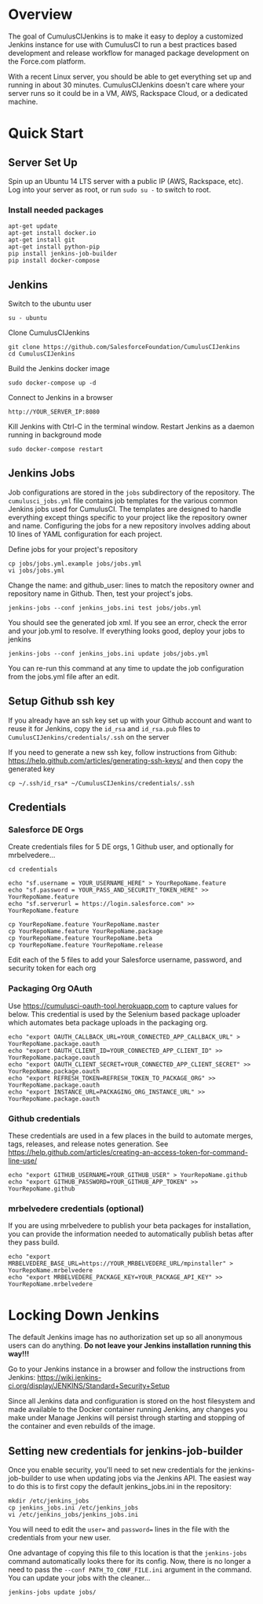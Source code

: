# Overview

The goal of CumulusCIJenkins is to make it easy to deploy a customized Jenkins instance for use with CumulusCI to run a best practices based development and release workflow for managed package development on the Force.com platform.

With a recent Linux server, you should be able to get everything set up and running in about 30 minutes.  CumulusCIJenkins doesn't care where your server runs so it could be in a VM, AWS, Rackspace Cloud, or a dedicated machine.

# Quick Start

## Server Set Up

Spin up an Ubuntu 14 LTS server with a public IP (AWS, Rackspace, etc). Log into your server as root, or run `sudo su -` to switch to root.

### Install needed packages

    apt-get update
    apt-get install docker.io
    apt-get install git
    apt-get install python-pip
    pip install jenkins-job-builder
    pip install docker-compose

## Jenkins

Switch to the ubuntu user

    su - ubuntu

Clone CumulusCIJenkins

    git clone https://github.com/SalesforceFoundation/CumulusCIJenkins
    cd CumulusCIJenkins

Build the Jenkins docker image

    sudo docker-compose up -d

Connect to Jenkins in a browser

    http://YOUR_SERVER_IP:8080

Kill Jenkins with Ctrl-C in the terminal window.  Restart Jenkins as a daemon running in background mode
    
    sudo docker-compose restart

## Jenkins Jobs

Job configurations are stored in the `jobs` subdirectory of the repository.  The `cumulusci_jobs.yml` file contains job templates for the various common Jenkins jobs used for CumulusCI.  The templates are designed to handle everything except things specific to your project like the repository owner and name.  Configuring the jobs for a new repository involves adding about 10 lines of YAML configuration for each project.

Define jobs for your project's repository

    cp jobs/jobs.yml.example jobs/jobs.yml
    vi jobs/jobs.yml

Change the name: and github_user: lines to match the repository owner and repository name in Github.  Then, test your project's jobs.
    
    jenkins-jobs --conf jenkins_jobs.ini test jobs/jobs.yml

You should see the generated job xml.  If you see an error, check the error and your job.yml to resolve.  If everything looks good, deploy your jobs to jenkins
    
    jenkins-jobs --conf jenkins_jobs.ini update jobs/jobs.yml
    
You can re-run this command at any time to update the job configuration from the jobs.yml file after an edit.

## Setup Github ssh key

If you already have an ssh key set up with your Github account and want to reuse it for Jenkins, copy the `id_rsa` and `id_rsa.pub` files to `CumulusCIJenkins/credentials/.ssh` on the server

If you need to generate a new ssh key, follow instructions from Github: https://help.github.com/articles/generating-ssh-keys/ and then copy the generated key 
   
    cp ~/.ssh/id_rsa* ~/CumulusCIJenkins/credentials/.ssh
    
## Credentials

### Salesforce DE Orgs

Create credentials files for 5 DE orgs, 1 Github user, and optionally for mrbelvedere...
    
    cd credentials

    echo "sf.username = YOUR_USERNAME_HERE" > YourRepoName.feature
    echo "sf.password = YOUR_PASS_AND_SECURITY_TOKEN_HERE" >> YourRepoName.feature
    echo "sf.serverurl = https://login.salesforce.com" >> YourRepoName.feature

    cp YourRepoName.feature YourRepoName.master
    cp YourRepoName.feature YourRepoName.package
    cp YourRepoName.feature YourRepoName.beta
    cp YourRepoName.feature YourRepoName.release

Edit each of the 5 files to add your Salesforce username, password, and security token for each org

### Packaging Org OAuth

Use https://cumulusci-oauth-tool.herokuapp.com to capture values for below.  This credential is used by the Selenium based package uploader which automates beta package uploads in the packaging org.

    echo "export OAUTH_CALLBACK_URL=YOUR_CONNECTED_APP_CALLBACK_URL" > YourRepoName.package.oauth
    echo "export OAUTH_CLIENT_ID=YOUR_CONNECTED_APP_CLIENT_ID" >> YourRepoName.package.oauth
    echo "export OAUTH_CLIENT_SECRET=YOUR_CONNECTED_APP_CLIENT_SECRET" >> YourRepoName.package.oauth
    echo "export REFRESH_TOKEN=REFRESH_TOKEN_TO_PACKAGE_ORG" >> YourRepoName.package.oauth
    echo "export INSTANCE_URL=PACKAGING_ORG_INSTANCE_URL" >> YourRepoName.package.oauth

### Github credentials
These credentials are used in a few places in the build to automate merges, tags, releases, and release notes generation.  See https://help.github.com/articles/creating-an-access-token-for-command-line-use/

    echo "export GITHUB_USERNAME=YOUR_GITHUB_USER" > YourRepoName.github
    echo "export GITHUB_PASSWORD=YOUR_GITHUB_APP_TOKEN" >> YourRepoName.github

### mrbelvedere credentials (optional)
If you are using mrbelvedere to publish your beta packages for installation, you can provide the information needed to automatically publish betas after they pass build.

    echo "export MRBELVEDERE_BASE_URL=https://YOUR_MRBELVEDERE_URL/mpinstaller" > YourRepoName.mrbelvedere
    echo "export MRBELVEDERE_PACKAGE_KEY=YOUR_PACKAGE_API_KEY" >> YourRepoName.mrbelvedere
    
# Locking Down Jenkins

The default Jenkins image has no authorization set up so all anonymous users can do anything.  **Do not leave your Jenkins installation running this way!!!**

Go to your Jenkins instance in a browser and follow the instructions from Jenkins:
https://wiki.jenkins-ci.org/display/JENKINS/Standard+Security+Setup

Since all Jenkins data and configuration is stored on the host filesystem and made available to the Docker container running Jenkins, any changes you make under Manage Jenkins will persist through starting and stopping of the container and even rebuilds of the image.

## Setting new credentials for jenkins-job-builder

Once you enable security, you'll need to set new credentials for the jenkins-job-builder to use when updating jobs via the Jenkins API.  The easiest way to do this is to first copy the default jenkins_jobs.ini in the repository:

    mkdir /etc/jenkins_jobs
    cp jenkins_jobs.ini /etc/jenkins_jobs
    vi /etc/jenkins_jobs/jenkins_jobs.ini
    
You will need to edit the `user=` and `password=` lines in the file with the credentials from your new user.

One advantage of copying this file to this location is that the `jenkins-jobs` command automatically looks there for its config.  Now, there is no longer a need to pass the `--conf PATH_TO_CONF_FILE.ini` argument in the command.  You can update your jobs with the cleaner…

    jenkins-jobs update jobs/

